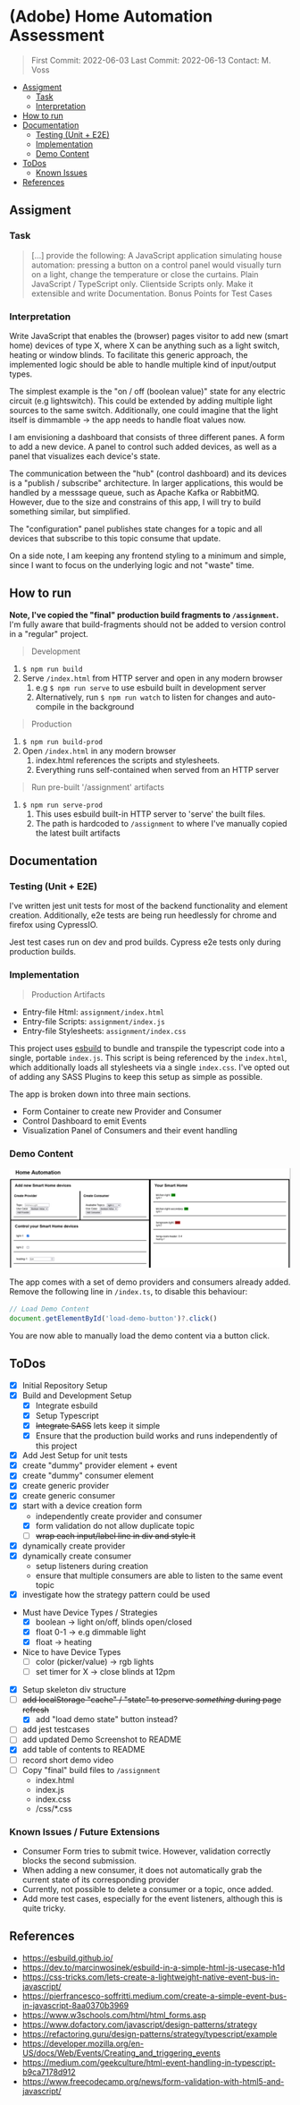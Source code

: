 # (Adobe) Home Automation Assessment

> First Commit: 2022-06-03
> Last Commit: 2022-06-13
> Contact: M. Voss

- [Assigment](#assigment)
    - [Task](#task)
    - [Interpretation](#interpretation)
- [How to run](#how-to-run)
- [Documentation](#documentation)
    - [Testing (Unit + E2E)](#testing-unit--e2e)
    - [Implementation](#implementation)
    - [Demo Content](#demo-content)
- [ToDos](#todos)
    - [Known Issues](#known-issues)
- [References](#references)

## Assigment

### Task

> [...] provide the following: A JavaScript application simulating house automation: pressing a button on a control
> panel would visually turn on a light, change the temperature or close the curtains.
> Plain JavaScript / TypeScript only.
> Clientside Scripts only.
> Make it extensible and write Documentation.
> Bonus Points for Test Cases

### Interpretation

Write JavaScript that enables the (browser) pages visitor to add new (smart home) devices of type X, where X can be
anything such as a light switch, heating or window blinds.
To facilitate this generic approach, the implemented logic should be able to handle multiple kind of input/output types.

The simplest example is the "on / off (boolean value)" state for any electric circuit (e.g lightswitch).
This could be extended by adding multiple light sources to the same switch.
Additionally, one could imagine that the light itself is dimmamble -> the app needs to handle float values now.

I am envisioning a dashboard that consists of three different panes.
A form to add a new device.
A panel to control such added devices, as well as a panel that visualizes each device's state.

The communication between the "hub" (control dashboard) and its devices is a "publish / subscribe" architecture.
In larger applications, this would be handled by a messsage queue, such as Apache Kafka or RabbitMQ.
However, due to the size and constrains of this app, I will try to build something similar, but simplified.

The "configuration"
panel publishes state changes for a topic and all devices that subscribe to this topic consume that update.

On a side note, I am keeping any frontend styling to a minimum and simple,
since I want to focus on the underlying logic and not "waste" time.

## How to run

**Note, I've copied the "final" production build fragments to `/assignment`.**
I'm fully aware that build-fragments should not be added to version control in a "regular" project.

> Development

1. `$ npm run build`
2. Serve `/index.html` from HTTP server and open in any modern browser
    1. e.g `$ npm run serve` to use esbuild built in development server
    2. Alternatively, run `$ npm run watch` to listen for changes and auto-compile in the background

> Production

1. `$ npm run build-prod`
2. Open `/index.html` in any modern browser
    1. index.html references the scripts and stylesheets.
    2. Everything runs self-contained when served from an HTTP server

> Run pre-built '/assignment' artifacts

1. `$ npm run serve-prod`
    1. This uses esbuild built-in HTTP server to 'serve' the built files.
    2. The path is hardcoded to `/assignment` to where I've manually copied the latest built artifacts

## Documentation

### Testing (Unit + E2E)

I've written jest unit tests for most of the backend functionality and element creation.
Additionally, e2e tests are being run heedlessly for chrome and firefox using CypressIO.

Jest test cases run on dev and prod builds. Cypress e2e tests only during production builds.

### Implementation

> Production Artifacts

- Entry-file Html: `assignment/index.html`
- Entry-file Scripts: `assignment/index.js`
- Entry-file Stylesheets: `assignment/index.css`

This project uses [esbuild](https://esbuild.github.io/) to bundle and transpile the typescript code into a single,
portable `index.js`.
This script is being referenced by the `index.html`, which additionally loads all stylesheets via a single `index.css`.
I've opted out of adding any SASS Plugins to keep this setup as simple as possible.

The app is broken down into three main sections.

- Form Container to create new Provider and Consumer
- Control Dashboard to emit Events
- Visualization Panel of Consumers and their event handling

### Demo Content

![demo-screenshot](./assets/demo.png)

The app comes with a set of demo providers and consumers already added.
Remove the following line in `/index.ts`, to disable this behaviour:

```javascript
// Load Demo Content
document.getElementById('load-demo-button')?.click()
```

You are now able to manually load the demo content via a button click.

## ToDos

- [x] Initial Repository Setup
- [x] Build and Development Setup
    - [x] Integrate esbuild
    - [x] Setup Typescript
    - [x] ~~Integrate SASS~~ lets keep it simple
    - [x] Ensure that the production build works and runs independently of this project
- [x] Add Jest Setup for unit tests
- [x] create "dummy" provider element + event
- [x] create "dummy" consumer element
- [x] create generic provider
- [x] create generic consumer
- [x] start with a device creation form
    - independently create provider and consumer
    - [x] form validation do not allow duplicate topic
    - [ ] ~~wrap each input/label line in div and style it~~
- [x] dynamically create provider
- [x] dynamically create consumer
    - setup listeners during creation
    - ensure that multiple consumers are able to listen to the same event topic
- [x] investigate how the strategy pattern could be used
- Must have Device Types / Strategies
    - [x] boolean -> light on/off, blinds open/closed
    - [x] float 0-1 -> e.g dimmable light
    - [x] float -> heating
- Nice to have Device Types
    - [ ] color (picker/value) -> rgb lights
    - [ ] set timer for X -> close blinds at 12pm
- [x] Setup skeleton div structure
- [ ] ~~add localStorage "cache" / "state" to preserve *something* during page refresh~~
    - [x] add "load demo state" button instead?
- [ ] add jest testcases
- [ ] add updated Demo Screenshot to README
- [x] add table of contents to README
- [ ] record short demo video
- [ ] Copy "final" build files to `/assignment`
    - index.html
    - index.js
    - index.css
    - /css/*.css

### Known Issues / Future Extensions

- Consumer Form tries to submit twice. However, validation correctly blocks the second submission.
- When adding a new consumer, it does not automatically grab the current state of its corresponding provider
- Currently, not possible to delete a consumer or a topic, once added.
- Add more test cases, especially for the event listeners, although this is quite tricky.

## References

- <https://esbuild.github.io/>
- <https://dev.to/marcinwosinek/esbuild-in-a-simple-html-js-usecase-h1d>
- <https://css-tricks.com/lets-create-a-lightweight-native-event-bus-in-javascript/>
- <https://pierfrancesco-soffritti.medium.com/create-a-simple-event-bus-in-javascript-8aa0370b3969>
- <https://www.w3schools.com/html/html_forms.asp>
- <https://www.dofactory.com/javascript/design-patterns/strategy>
- <https://refactoring.guru/design-patterns/strategy/typescript/example>
- <https://developer.mozilla.org/en-US/docs/Web/Events/Creating_and_triggering_events>
- <https://medium.com/geekculture/html-event-handling-in-typescript-b9ca7178d912>
- <https://www.freecodecamp.org/news/form-validation-with-html5-and-javascript/>
